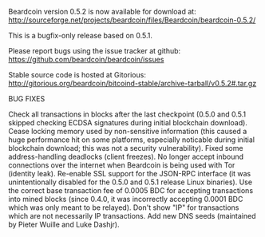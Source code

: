 Beardcoin version 0.5.2 is now available for download at:
http://sourceforge.net/projects/beardcoin/files/Beardcoin/beardcoin-0.5.2/

This is a bugfix-only release based on 0.5.1.

Please report bugs using the issue tracker at github:
https://github.com/beardcoin/beardcoin/issues

Stable source code is hosted at Gitorious:
http://gitorious.org/beardcoin/bitcoind-stable/archive-tarball/v0.5.2#.tar.gz

BUG FIXES

Check all transactions in blocks after the last checkpoint (0.5.0 and 0.5.1 skipped checking ECDSA signatures during initial blockchain download).
Cease locking memory used by non-sensitive information (this caused a huge performance hit on some platforms, especially noticable during initial blockchain download; this was
not a security vulnerability).
Fixed some address-handling deadlocks (client freezes).
No longer accept inbound connections over the internet when Beardcoin is being used with Tor (identity leak).
Re-enable SSL support for the JSON-RPC interface (it was unintentionally disabled for the 0.5.0 and 0.5.1 release Linux binaries).
Use the correct base transaction fee of 0.0005 BDC for accepting transactions into mined blocks (since 0.4.0, it was incorrectly accepting 0.0001 BDC which was only meant to be relayed).
Don't show "IP" for transactions which are not necessarily IP transactions.
Add new DNS seeds (maintained by Pieter Wuille and Luke Dashjr).
